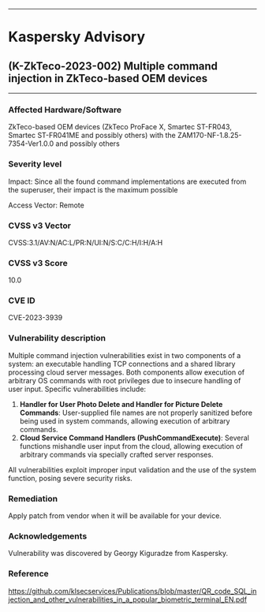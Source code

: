 ***
# Kaspersky Advisory
## (K-ZkTeco-2023-002) Multiple command injection in ZkTeco-based OEM devices
***
### Affected Hardware/Software
ZkTeco-based OEM devices (ZkTeco ProFace X, Smartec ST-FR043, Smartec ST-FR041ME and possibly others) with the ZAM170-NF-1.8.25-7354-Ver1.0.0 and possibly others 
### Severity level
Impact: Since all the found command implementations are executed from the superuser, their impact is the maximum possible

Access Vector: Remote
### CVSS v3 Vector

CVSS:3.1/AV:N/AC:L/PR:N/UI:N/S:C/C:H/I:H/A:H
### CVSS v3 Score

10.0
### CVE ID

CVE-2023-3939
### Vulnerability description
Multiple command injection vulnerabilities exist in two components of a system: an executable handling TCP connections and a shared library processing cloud server messages. Both components allow execution of arbitrary OS commands with root privileges due to insecure handling of user input. Specific vulnerabilities include:

1. **Handler for User Photo Delete and Handler for Picture Delete Commands**: User-supplied file names are not properly sanitized before being used in system commands, allowing execution of arbitrary commands.
2. **Cloud Service Command Handlers (PushCommandExecute)**: Several functions mishandle user input from the cloud, allowing execution of arbitrary commands via specially crafted server responses.

All vulnerabilities exploit improper input validation and the use of the system function, posing severe security risks.
### Remediation
Apply patch from vendor when it will be available for your device.
### Acknowledgements
Vulnerability was discovered by Georgy Kiguradze from Kaspersky.
### Reference
https://github.com/klsecservices/Publications/blob/master/QR_code_SQL_injection_and_other_vulnerabilities_in_a_popular_biometric_terminal_EN.pdf
